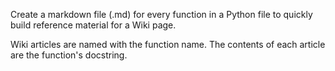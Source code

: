 Create a markdown file (.md) for every function in a Python file to quickly build reference material for a Wiki page.

Wiki articles are named with the function name. The contents of each article are the function's docstring.
